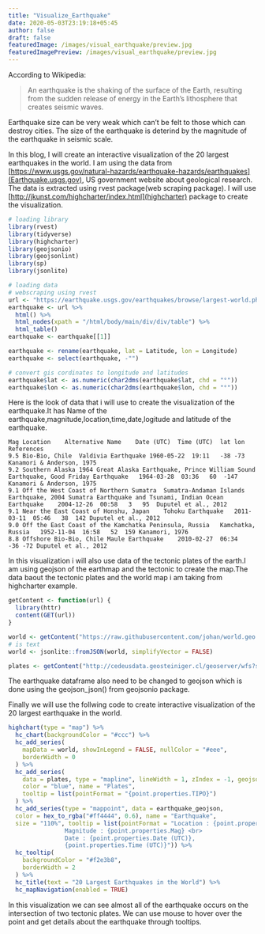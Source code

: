 ```yaml
---
title: "Visualize_Earthquake"
date: 2020-05-03T23:19:18+05:45
author: false
draft: false
featuredImage: /images/visual_earthquake/preview.jpg
featuredImagePreview: /images/visual_earthquake/preview.jpg
---
```


According to Wikipedia:

> An earthquake is the shaking of the surface of the Earth, resulting from the sudden release of energy in the Earth’s lithosphere that creates seismic waves.

Earthquake size can be very weak which can’t be felt to those which can destroy cities. The size of the earthquake is deterind by the magnitude of the earthquake in seismic scale.



In this blog, I will create an interactive visualization of the 20 largest earthquakes in the world. I am using the data from [https://www.usgs.gov/natural-hazards/earthquake-hazards/earthquakes](Earthquake.usgs.gov), US government website about geological research. The data is extracted using rvest package(web scraping package). I will use [http://jkunst.com/highcharter/index.html](highcharter) package to create the visualization.

```R
# loading library
library(rvest)
library(tidyverse)
library(highcharter)
library(geojsonio)
library(geojsonlint)
library(sp)
library(jsonlite)

# loading data
# webscraping using rvest 
url <- "https://earthquake.usgs.gov/earthquakes/browse/largest-world.php"
earthquake <- url %>%
  html() %>%
  html_nodes(xpath = "/html/body/main/div/div/table") %>%
  html_table()
earthquake <- earthquake[[1]]

earthquake <- rename(earthquake, lat = Latitude, lon = Longitude)
earthquake <- select(earthquake, -"")

# convert gis cordinates to longitude and latitudes
earthquake$lat <- as.numeric(char2dms(earthquake$lat, chd = "°"))
earthquake$lon <- as.numeric(char2dms(earthquake$lon, chd = "°"))
```

Here is the look of data that i will use to create the visualization of the earthquake.It has Name of the earthquake,magnitude,location,time,date,logitude and latitude of the earthquake.

```
Mag	Location	Alternative Name	Date (UTC)	Time (UTC)	lat	lon	References
9.5	Bio-Bio, Chile	Valdivia Earthquake	1960-05-22	19:11	-38	-73	Kanamori & Anderson, 1975
9.2	Southern Alaska	1964 Great Alaska Earthquake, Prince William Sound Earthquake, Good Friday Earthquake	1964-03-28	03:36	60	-147	Kanamori & Anderson, 1975
9.1	Off the West Coast of Northern Sumatra	Sumatra-Andaman Islands Earthquake, 2004 Sumatra Earthquake and Tsunami, Indian Ocean Earthquake	2004-12-26	00:58	3	95	Duputel et al., 2012
9.1	Near the East Coast of Honshu, Japan	Tohoku Earthquake	2011-03-11	05:46	38	142	Duputel et al., 2012
9.0	Off the East Coast of the Kamchatka Peninsula, Russia	Kamchatka, Russia	1952-11-04	16:58	52	159	Kanamori, 1976
8.8	Offshore Bio-Bio, Chile	Maule Earthquake	2010-02-27	06:34	-36	-72	Duputel et al., 2012
```

In this visualization i will also use data of the tectonic plates of the earth.I am using geojson of the earthmap and the tectonic to create the map.The data baout the tectonic plates and the world map i am taking from highcharter example.

```R
getContent <- function(url) {
  library(httr)
  content(GET(url))
}

world <- getContent("https://raw.githubusercontent.com/johan/world.geo.json/master/countries.geo.json")
# is text
world <- jsonlite::fromJSON(world, simplifyVector = FALSE)

plates <- getContent("http://cedeusdata.geosteiniger.cl/geoserver/wfs?srsName=EPSG%3A4326&typename=geonode%3Amundo_limites_placas&outputFormat=json&version=1.0.0&service=WFS&request=GetFeature")
```

The earthquake dataframe also need to be changed to geojson which is done using the geojson_json() from geojsonio package.

Finally we will use the follwing code to create interactive visualization of the 20 largest earthquake in the world.

```R
highchart(type = "map") %>%
  hc_chart(backgroundColor = "#ccc") %>%
  hc_add_series(
    mapData = world, showInLegend = FALSE, nullColor = "#eee",
    borderWidth = 0
  ) %>%
  hc_add_series(
    data = plates, type = "mapline", lineWidth = 1, zIndex = -1, geojson = TRUE,
    color = "blue", name = "Plates",
    tooltip = list(pointFormat = "{point.properties.TIPO}")
  ) %>%
  hc_add_series(type = "mappoint", data = earthquake_geojson,
  color = hex_to_rgba("#ff4444", 0.6), name = "Earthquake", 
  size = "110%", tooltip = list(pointFormat = "Location : {point.properties.Location} <br>
                Magnitude : {point.properties.Mag} <br>
                Date : {point.properties.Date (UTC)},
                {point.properties.Time (UTC)}")) %>%
  hc_tooltip(
    backgroundColor = "#f2e3b8",
    borderWidth = 2
  ) %>%
  hc_title(text = "20 Largest Earthquakes in the World") %>%
  hc_mapNavigation(enabled = TRUE)
```

In this visualization we can see almost all of the earthquake occurs on the intersection of two tectonic plates. We can use mouse to hover over the point and get details about the earthquake through tooltips.